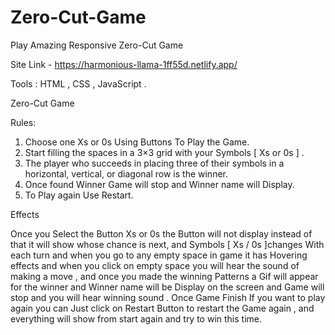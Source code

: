 # Zero-Cut-Game

Play Amazing Responsive Zero-Cut Game

Site Link - https://harmonious-llama-1ff55d.netlify.app/

Tools  :  HTML  ,  CSS   ,  JavaScript .

Zero-Cut Game

Rules:

1.	Choose one Xs or 0s Using Buttons To Play the Game.
2.	Start filling the spaces in a 3×3 grid with your Symbols [ Xs or 0s ] .
3.	The player who succeeds in placing three of their symbols in a horizontal, vertical, or diagonal row is the winner.
4.	Once found Winner Game will stop and Winner name will Display.
5.	To Play again Use Restart.

Effects

Once you Select the Button Xs or 0s the Button will not display instead of that it will show whose chance is next, and Symbols [ Xs / 0s ]changes
With each turn and when you go to any empty space in game it has Hovering effects and when you click on empty space you will hear the sound of making a move , and once you made the winning Patterns a Gif will appear for the winner and Winner name will be Display on the screen and Game will stop and you will hear winning sound . Once Game Finish If you want to play again you can Just click on Restart Button to restart the Game again , and everything  will show from start again and try to win this time.


